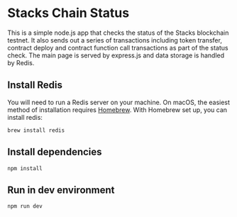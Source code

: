 # Stacks Chain Status

This is a simple node.js app that checks the status of the Stacks blockchain testnet. It also sends out a series of transactions including token transfer, contract deploy and contract function call transactions as part of the status check. The main page is served by express.js and data storage is handled by Redis.

## Install Redis
You will need to run a Redis server on your machine. On macOS, the easiest method of installation requires [Homebrew](http://brew.sh/). With Homebrew set up, you can install redis:

```shell
brew install redis
```

## Install dependencies

```shell
npm install
```

## Run in dev environment

```shell
npm run dev
```